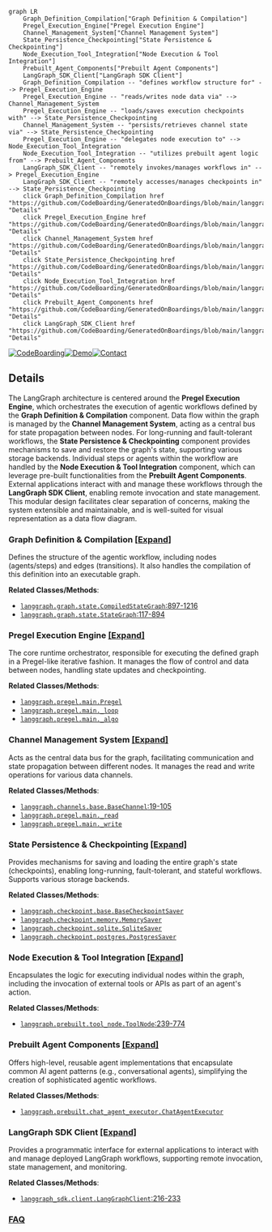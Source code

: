 ```mermaid
graph LR
    Graph_Definition_Compilation["Graph Definition & Compilation"]
    Pregel_Execution_Engine["Pregel Execution Engine"]
    Channel_Management_System["Channel Management System"]
    State_Persistence_Checkpointing["State Persistence & Checkpointing"]
    Node_Execution_Tool_Integration["Node Execution & Tool Integration"]
    Prebuilt_Agent_Components["Prebuilt Agent Components"]
    LangGraph_SDK_Client["LangGraph SDK Client"]
    Graph_Definition_Compilation -- "defines workflow structure for" --> Pregel_Execution_Engine
    Pregel_Execution_Engine -- "reads/writes node data via" --> Channel_Management_System
    Pregel_Execution_Engine -- "loads/saves execution checkpoints with" --> State_Persistence_Checkpointing
    Channel_Management_System -- "persists/retrieves channel state via" --> State_Persistence_Checkpointing
    Pregel_Execution_Engine -- "delegates node execution to" --> Node_Execution_Tool_Integration
    Node_Execution_Tool_Integration -- "utilizes prebuilt agent logic from" --> Prebuilt_Agent_Components
    LangGraph_SDK_Client -- "remotely invokes/manages workflows in" --> Pregel_Execution_Engine
    LangGraph_SDK_Client -- "remotely accesses/manages checkpoints in" --> State_Persistence_Checkpointing
    click Graph_Definition_Compilation href "https://github.com/CodeBoarding/GeneratedOnBoardings/blob/main/langgraph/Graph_Definition_Compilation.md" "Details"
    click Pregel_Execution_Engine href "https://github.com/CodeBoarding/GeneratedOnBoardings/blob/main/langgraph/Pregel_Execution_Engine.md" "Details"
    click Channel_Management_System href "https://github.com/CodeBoarding/GeneratedOnBoardings/blob/main/langgraph/Channel_Management_System.md" "Details"
    click State_Persistence_Checkpointing href "https://github.com/CodeBoarding/GeneratedOnBoardings/blob/main/langgraph/State_Persistence_Checkpointing.md" "Details"
    click Node_Execution_Tool_Integration href "https://github.com/CodeBoarding/GeneratedOnBoardings/blob/main/langgraph/Node_Execution_Tool_Integration.md" "Details"
    click Prebuilt_Agent_Components href "https://github.com/CodeBoarding/GeneratedOnBoardings/blob/main/langgraph/Prebuilt_Agent_Components.md" "Details"
    click LangGraph_SDK_Client href "https://github.com/CodeBoarding/GeneratedOnBoardings/blob/main/langgraph/LangGraph_SDK_Client.md" "Details"
```

[![CodeBoarding](https://img.shields.io/badge/Generated%20by-CodeBoarding-9cf?style=flat-square)](https://github.com/CodeBoarding/GeneratedOnBoardings)[![Demo](https://img.shields.io/badge/Try%20our-Demo-blue?style=flat-square)](https://www.codeboarding.org/demo)[![Contact](https://img.shields.io/badge/Contact%20us%20-%20contact@codeboarding.org-lightgrey?style=flat-square)](mailto:contact@codeboarding.org)

## Details

The LangGraph architecture is centered around the **Pregel Execution Engine**, which orchestrates the execution of agentic workflows defined by the **Graph Definition & Compilation** component. Data flow within the graph is managed by the **Channel Management System**, acting as a central bus for state propagation between nodes. For long-running and fault-tolerant workflows, the **State Persistence & Checkpointing** component provides mechanisms to save and restore the graph's state, supporting various storage backends. Individual steps or agents within the workflow are handled by the **Node Execution & Tool Integration** component, which can leverage pre-built functionalities from the **Prebuilt Agent Components**. External applications interact with and manage these workflows through the **LangGraph SDK Client**, enabling remote invocation and state management. This modular design facilitates clear separation of concerns, making the system extensible and maintainable, and is well-suited for visual representation as a data flow diagram.

### Graph Definition & Compilation [[Expand]](./Graph_Definition_Compilation.md)
Defines the structure of the agentic workflow, including nodes (agents/steps) and edges (transitions). It also handles the compilation of this definition into an executable graph.


**Related Classes/Methods**:

- <a href="https://github.com/langchain-ai/langgraph/blob/main/libs/langgraph/langgraph/graph/state.py#L897-L1216" target="_blank" rel="noopener noreferrer">`langgraph.graph.state.CompiledStateGraph`:897-1216</a>
- <a href="https://github.com/langchain-ai/langgraph/blob/main/libs/langgraph/langgraph/graph/state.py#L117-L894" target="_blank" rel="noopener noreferrer">`langgraph.graph.state.StateGraph`:117-894</a>


### Pregel Execution Engine [[Expand]](./Pregel_Execution_Engine.md)
The core runtime orchestrator, responsible for executing the defined graph in a Pregel-like iterative fashion. It manages the flow of control and data between nodes, handling state updates and checkpointing.


**Related Classes/Methods**:

- <a href="https://github.com/langchain-ai/langgraph/blob/main/libs/langgraph/langgraph/pregel/main.py" target="_blank" rel="noopener noreferrer">`langgraph.pregel.main.Pregel`</a>
- <a href="https://github.com/langchain-ai/langgraph/blob/main/libs/langgraph/langgraph/pregel/main.py" target="_blank" rel="noopener noreferrer">`langgraph.pregel.main._loop`</a>
- <a href="https://github.com/langchain-ai/langgraph/blob/main/libs/langgraph/langgraph/pregel/main.py" target="_blank" rel="noopener noreferrer">`langgraph.pregel.main._algo`</a>


### Channel Management System [[Expand]](./Channel_Management_System.md)
Acts as the central data bus for the graph, facilitating communication and state propagation between different nodes. It manages the read and write operations for various data channels.


**Related Classes/Methods**:

- <a href="https://github.com/langchain-ai/langgraph/blob/main/libs/langgraph/langgraph/channels/base.py#L19-L105" target="_blank" rel="noopener noreferrer">`langgraph.channels.base.BaseChannel`:19-105</a>
- <a href="https://github.com/langchain-ai/langgraph/blob/main/libs/langgraph/langgraph/pregel/main.py" target="_blank" rel="noopener noreferrer">`langgraph.pregel.main._read`</a>
- <a href="https://github.com/langchain-ai/langgraph/blob/main/libs/langgraph/langgraph/pregel/main.py" target="_blank" rel="noopener noreferrer">`langgraph.pregel.main._write`</a>


### State Persistence & Checkpointing [[Expand]](./State_Persistence_Checkpointing.md)
Provides mechanisms for saving and loading the entire graph's state (checkpoints), enabling long-running, fault-tolerant, and stateful workflows. Supports various storage backends.


**Related Classes/Methods**:

- <a href="https://github.com/langchain-ai/langgraph/blob/main/libs/checkpoint/langgraph/checkpoint/base/__init__.py" target="_blank" rel="noopener noreferrer">`langgraph.checkpoint.base.BaseCheckpointSaver`</a>
- <a href="https://github.com/langchain-ai/langgraph/blob/main/libs/checkpoint/langgraph/checkpoint/memory/__init__.py" target="_blank" rel="noopener noreferrer">`langgraph.checkpoint.memory.MemorySaver`</a>
- <a href="https://github.com/langchain-ai/langgraph/blob/main/libs/checkpoint-sqlite/langgraph/checkpoint/sqlite/__init__.py" target="_blank" rel="noopener noreferrer">`langgraph.checkpoint.sqlite.SqliteSaver`</a>
- <a href="https://github.com/langchain-ai/langgraph/blob/main/libs/checkpoint-postgres/langgraph/checkpoint/postgres/__init__.py" target="_blank" rel="noopener noreferrer">`langgraph.checkpoint.postgres.PostgresSaver`</a>


### Node Execution & Tool Integration [[Expand]](./Node_Execution_Tool_Integration.md)
Encapsulates the logic for executing individual nodes within the graph, including the invocation of external tools or APIs as part of an agent's action.


**Related Classes/Methods**:

- <a href="https://github.com/langchain-ai/langgraph/blob/main/libs/prebuilt/langgraph/prebuilt/tool_node.py#L239-L774" target="_blank" rel="noopener noreferrer">`langgraph.prebuilt.tool_node.ToolNode`:239-774</a>


### Prebuilt Agent Components [[Expand]](./Prebuilt_Agent_Components.md)
Offers high-level, reusable agent implementations that encapsulate common AI agent patterns (e.g., conversational agents), simplifying the creation of sophisticated agentic workflows.


**Related Classes/Methods**:

- <a href="https://github.com/langchain-ai/langgraph/blob/main/libs/prebuilt/langgraph/prebuilt/chat_agent_executor.py" target="_blank" rel="noopener noreferrer">`langgraph.prebuilt.chat_agent_executor.ChatAgentExecutor`</a>


### LangGraph SDK Client [[Expand]](./LangGraph_SDK_Client.md)
Provides a programmatic interface for external applications to interact with and manage deployed LangGraph workflows, supporting remote invocation, state management, and monitoring.


**Related Classes/Methods**:

- <a href="https://github.com/langchain-ai/langgraph/blob/main/libs/sdk-py/langgraph_sdk/client.py#L216-L233" target="_blank" rel="noopener noreferrer">`langgraph_sdk.client.LangGraphClient`:216-233</a>




### [FAQ](https://github.com/CodeBoarding/GeneratedOnBoardings/tree/main?tab=readme-ov-file#faq)